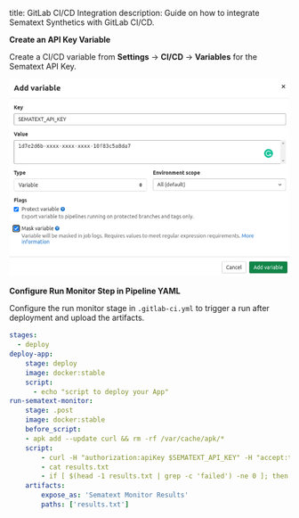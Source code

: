 title: GitLab CI/CD Integration
description: Guide on how to integrate Sematext Synthetics with GitLab CI/CD.

**Create an API Key Variable**

Create a CI/CD variable from **Settings** -> **CI/CD** -> **Variables** for the Sematext API Key.

<img
  class="content-modal-image"
  alt="CI/CD GitLab Secret"
  src="./images/ci-cd-gitlab-secret.png"
  title="Add Secret in GitLab"
/>

**Configure Run Monitor Step in Pipeline YAML**

Configure the run monitor stage in `.gitlab-ci.yml` to trigger a run after deployment and upload the artifacts.

```yaml
stages:
  - deploy
deploy-app:
    stage: deploy
    image: docker:stable
    script:
      - echo "script to deploy your App"
run-sematext-monitor:
    stage: .post
    image: docker:stable
    before_script:
    - apk add --update curl && rm -rf /var/cache/apk/*
    script:
        - curl -H "authorization:apiKey $SEMATEXT_API_KEY" -H "accept:text/plain" -H "content-type:application/json" -s -X POST -d "[{\"monitorId\":276}]" https://apps.sematext.com/synthetics-api/api/v3/apps/12345/monitors/runs > results.txt
        - cat results.txt
        - if [ $(head -1 results.txt | grep -c 'failed') -ne 0 ]; then exit 1; fi
    artifacts:
        expose_as: 'Sematext Monitor Results'
        paths: ['results.txt']
```